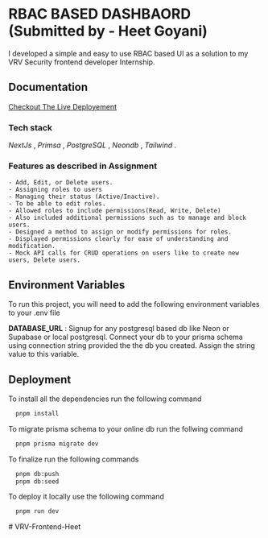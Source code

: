 
# RBAC BASED DASHBAORD (Submitted by - Heet Goyani)

I developed a simple and easy to use RBAC based UI as a solution to my VRV Security frontend developer Internship.

## Documentation

[Checkout The Live Deployement](https://linktodocumentation)

### **Tech stack**

*NextJs* , *Primsa* , *PostgreSQL* ,  *Neondb* , *Tailwind* .


### **Features as described in Assignment**


    - Add, Edit, or Delete users.
    - Assigning roles to users
    - Managing their status (Active/Inactive).
    - To be able to edit roles.
    - Allowed roles to include permissions(Read, Write, Delete)
    - Also included additional permissions such as to manage and block users.
    - Designed a method to assign or modify permissions for roles.
    - Displayed permissions clearly for ease of understanding and modification.
    - Mock API calls for CRUD operations on users like to create new users, Delete users.

## Environment Variables

To run this project, you will need to add the following environment variables to your .env file

 **DATABASE_URL** : Signup for any postgresql based db like Neon or Supabase or local postgresql. Connect your db to your prisma schema using connection string provided the the db you created. Assign the string value to this variable.




## Deployment

To install all the dependencies run the following command


```bash
  pnpm install
```

To migrate prisma schema to your online db run the follwing command


```bash
  pnpm prisma migrate dev
```

To finalize run the following commands


```bash
  pnpm db:push
  pnpm db:seed
```
To deploy it locally use the following command
```bash
  pnpm run dev
```
#   V R V - F r o n t e n d - H e e t 
 
 
